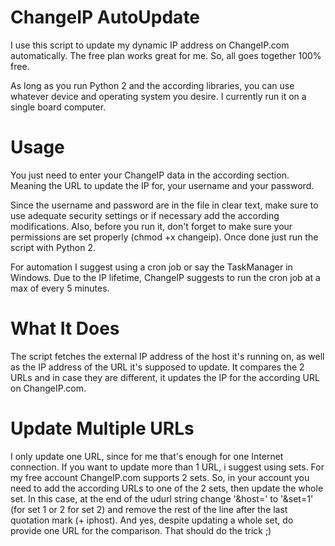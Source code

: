 ChangeIP AutoUpdate
===================

I use this script to update my dynamic IP address on ChangeIP.com automatically. The free plan works great for me. So, all goes together 100% free.

As long as you run Python 2 and the according libraries, you can use whatever device and operating system you desire. I currently run it on a single board computer.


Usage
=====

You just need to enter your ChangeIP data in the according section. Meaning the URL to update the IP for, your username and your password. 

Since the username and password are in the file in clear text, make sure to use adequate security settings or if necessary add the according modifications. Also, before you run it, don't forget to make 
sure your permissions are set properly (chmod +x changeip). Once done just run the script with Python 2.

For automation I suggest using a cron job or say the TaskManager in Windows. Due to the IP lifetime, ChangeIP suggests to run the cron job at a max of every 5 minutes.


What It Does
============

The script fetches the external IP address of the host it's running on, as well as the IP address of the URL it's supposed to update. It compares the 2 URLs and in case they are different, it updates 
the IP for the according URL on ChangeIP.com.


Update Multiple URLs
====================

I only update one URL, since for me that's enough for one Internet connection. If you want to update more than 1 URL, i suggest using sets. For my free account ChangeIP.com supports 2 sets. So, in your 
account you need to add the according URLs to one of the 2 sets, then update the whole set. In this case, at the end of the udurl string change '&host=' to '&set=1' (for set 1 or 2 for set 2) and 
remove the rest of the line after the last quotation mark (+ iphost). And yes, despite updating a whole set, do provide one URL for the comparison. That should do the trick ;)
